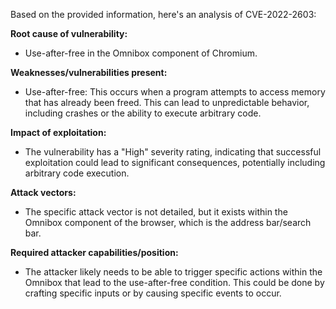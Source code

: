 Based on the provided information, here's an analysis of CVE-2022-2603:

**Root cause of vulnerability:**
- Use-after-free in the Omnibox component of Chromium.

**Weaknesses/vulnerabilities present:**
- Use-after-free: This occurs when a program attempts to access memory that has already been freed. This can lead to unpredictable behavior, including crashes or the ability to execute arbitrary code.

**Impact of exploitation:**
- The vulnerability has a "High" severity rating, indicating that successful exploitation could lead to significant consequences, potentially including arbitrary code execution.

**Attack vectors:**
- The specific attack vector is not detailed, but it exists within the Omnibox component of the browser, which is the address bar/search bar.

**Required attacker capabilities/position:**
- The attacker likely needs to be able to trigger specific actions within the Omnibox that lead to the use-after-free condition. This could be done by crafting specific inputs or by causing specific events to occur.